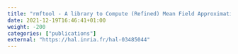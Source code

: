 ```yaml
---
title: "rmftool - A library to Compute (Refined) Mean Field Approximation(s)"
date: 2021-12-19T16:46:41+01:00
weight: -200
categories: ["publications"]
external: "https://hal.inria.fr/hal-03485044"
---
```

